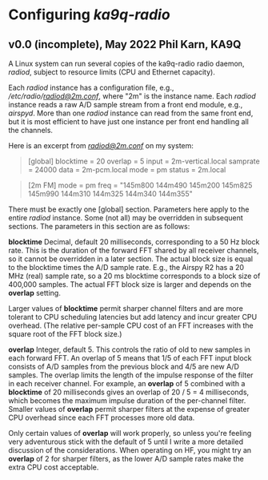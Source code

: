 Configuring *ka9q-radio*
========================

v0.0 (incomplete), May 2022
Phil Karn, KA9Q
---------------

A Linux system can run several copies of the ka9q-radio radio daemon,
*radiod*, subject to resource limits (CPU and Ethernet capacity).

Each *radiod* instance has a configuration file, e.g.,
*/etc/radio/radiod@2m.conf*, where "2m" is the instance name.  Each
*radiod* instance reads a raw A/D sample stream from a front end
module, e.g., *airspyd*. More than one *radiod* instance can read from
the same front end, but it is most efficient to have just one instance
per front end handling all the channels.

Here is an excerpt from *radiod@2m.conf* on my system:

>[global]
>blocktime = 20
>overlap = 5
>input = 2m-vertical.local
>samprate = 24000
>data = 2m-pcm.local
>mode = pm
>status = 2m.local

>[2m FM]
>mode = pm
>freq = "145m800 144m490 145m200 145m825 145m990 144m310 144m325 144m340 144m355"

There must be exactly one [global] section. Parameters here apply to
the entire *radiod* instance. Some (not all) may be overridden in
subsequent sections. The parameters in this section are as follows:

**blocktime** Decimal, default 20 milliseconds, corresponding to a 50
Hz block rate. This is the duration of the forward FFT shared by all
receiver channels, so it cannot be overridden in a later section. The
actual block size is equal to the blocktime times the A/D sample
rate. E.g., the Airspy R2 has a 20 MHz (real) sample rate, so a 20 ms
blocktime corresponds to a block size of 400,000 samples. The actual
FFT block size is larger and depends on the **overlap** setting.

Larger values of **blocktime** permit sharper channel filters and are
more tolerant to CPU scheduling latencies but add latency and incur
greater CPU overhead. (The relative per-sample CPU cost of an FFT
increases with the square root of the FFT block size.)

**overlap** Integer, default 5. This controls the ratio of old to new
samples in each forward FFT. An overlap of 5 means that 1/5 of each
FFT input block consists of A/D samples from the previous block and
4/5 are new A/D samples. The overlap limits the length of the impulse
response of the filter in each receiver channel. For example, an
**overlap** of 5 combined with a **blocktime** of 20 milliseconds
gives an overlap of 20 / 5 = 4 milliseconds, which becomes the maximum
impulse duration of the per-channel filter. Smaller values of
**overlap** permit sharper filters at the expense of greater CPU
overhead since each FFT processes more old data.

Only certain values of **overlap** will work properly, so unless
you're feeling very adventurous stick with the default of 5 until I
write a more detailed discussion of the considerations. When operating
on HF, you might try an **overlap** of 2 for sharper filters, as the
lower A/D sample rates make the extra CPU cost acceptable.





